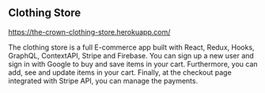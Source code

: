 ## Clothing Store
https://the-crown-clothing-store.herokuapp.com/

The clothing store is a full E-commerce app built with React, Redux, Hooks, GraphQL, ContextAPI, Stripe and Firebase. You can sign up a new user and sign in with Google to buy and save items in your cart. Furthermore, you can add, see and update items in your cart. Finally, at the checkout page integrated with Stripe API, you can manage the payments.

